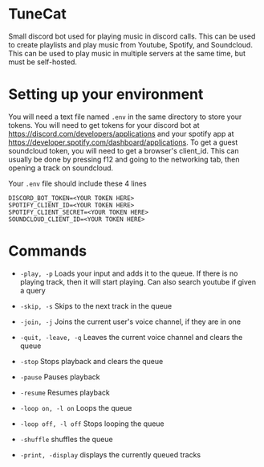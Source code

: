 # TuneCat
Small discord bot used for playing music in discord calls. This can be used to create playlists and play music from Youtube, Spotify, and Soundcloud. This can be used to play music in multiple servers at the same time, but must be self-hosted.

# Setting up your environment
You will need a text file named ```.env``` in the same directory to store your tokens. 
You will need to get tokens for your discord bot at https://discord.com/developers/applications and your spotify app at https://developer.spotify.com/dashboard/applications. 
To get a guest soundcloud token, you will need to get a browser's client_id. This can usually be done by pressing f12 and going to the networking tab, then opening a track on soundcloud.

Your ```.env``` file should include these 4 lines
```
DISCORD_BOT_TOKEN=<YOUR TOKEN HERE>
SPOTIFY_CLIENT_ID=<YOUR TOKEN HERE>
SPOTIFY_CLIENT_SECRET=<YOUR TOKEN HERE>
SOUNDCLOUD_CLIENT_ID=<YOUR TOKEN HERE>
```

# Commands
* ```-play, -p``` 
Loads your input and adds it to the queue. If there is no playing track, then it will start playing. Can also search youtube if given a query

* ```-skip, -s```
Skips to the next track in the queue

* ```-join, -j```
Joins the current user's voice channel, if they are in one

* ```-quit, -leave, -q```
Leaves the current voice channel and clears the queue

* ```-stop```
Stops playback and clears the queue

* ```-pause```
Pauses playback

* ```-resume```
Resumes playback

* ```-loop on, -l on```
Loops the queue

* ```-loop off, -l off```
Stops looping the queue

* ```-shuffle```
shuffles the queue

* ```-print, -display```
displays the currently queued tracks